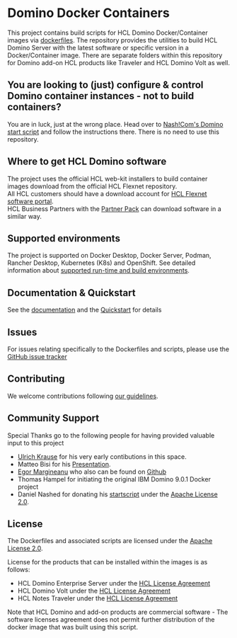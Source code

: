 # Domino Docker Containers

This project contains build scripts for HCL Domino Docker/Container images via [dockerfiles](https://docs.docker.com/engine/reference/builder/).
The repository provides the utilities to build HCL Domino Server with the latest software or specific version in a Docker/Container image.
There are separate folders within this repository for Domino add-on HCL products like Traveler and HCL Domino Volt as well.

## You are looking to (just) configure & control Domino container instances - not to build containers?

You are in luck, just at the wrong place. Head over to [Nash!Com's Domino start script](https://github.com/nashcom/domino-startscript) and follow the instructions there. There is no need to use this repository.

## Where to get HCL Domino software

The project uses the official HCL web-kit installers to build container images download from the official HCL Flexnet repository.  
All HCL customers should have a download account for [HCL Flexnet software portal](https://hclsoftware.flexnetoperations.com/flexnet/operationsportal).  
HCL Business Partners with the [Partner Pack](https://www.hcltechsw.com/resources/partner-connect/resources/partner-pack) can download software in a similar way.

## Supported environments

The project is supported on Docker Desktop, Docker Server, Podman, Rancher Desktop, Kubernetes (K8s) and OpenShift.
See detailed information about [supported run-time and build environments](docs/concept_environments.md).

## Documentation & Quickstart

See the [documentation](docs/index.md) and the [Quickstart](docs/quickstart.md) for details

## Issues
For issues relating specifically to the Dockerfiles and scripts, please use the [GitHub issue tracker](https://github.com/HCL-TECH-SOFTWARE/domino-container/issues)

## Contributing
We welcome contributions following [our guidelines](CONTRIBUTING.md).

## Community Support
Special Thanks go to the following people for having provided valuable input to this project

* [Ulrich Krause](https://www.eknori.de/2017-08-20/domino-on-docker/) for his very early contibutions in this space.
* Matteo Bisi for his [Presentation](https://www.slideshare.net/mbisi/connect2016-1172-shipping-domino).
* [Egor Margineanu](https://www.egmar.ro/) who also can be found on [Github](https://github.com/egmar)
* Thomas Hampel for initiating the original IBM Domino 9.0.1 Docker project
* Daniel Nashed for donating his [startscript](https://github.com/nashcom/domino-startscript) under the [Apache License 2.0](https://www.apache.org/licenses/LICENSE-2.0.html).

## License
The Dockerfiles and associated scripts are licensed under the [Apache License 2.0](https://www.apache.org/licenses/LICENSE-2.0.html). 

License for the products that can be installed within the images is as follows:
* HCL Domino Enterprise Server under the [HCL License Agreement](https://www.hcl-software.com/resources/license-agreements)
* HCL Domino Volt under the [HCL License Agreement](https://www.hcl-software.com/resources/license-agreements)
* HCL Notes Traveler under the [HCL License Agreement](https://www.hcl-software.com/resources/license-agreements)

Note that HCL Domino and add-on products are commercial software - The software licenses agreement does not permit further distribution of the docker image that was built using this script.
